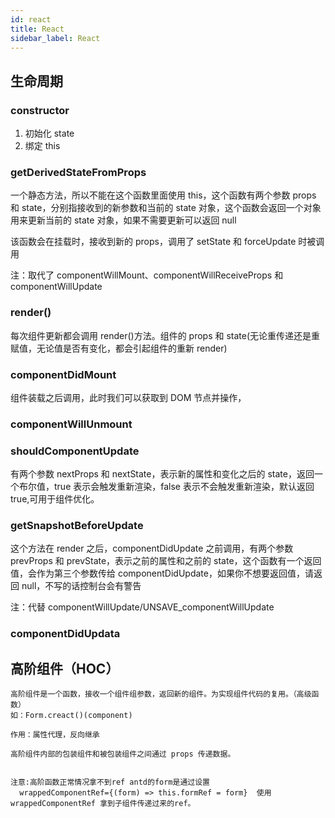 ```yaml
---
id: react
title: React
sidebar_label: React
---
```


## 生命周期

### constructor

1. 初始化 state
2. 绑定 this

### getDerivedStateFromProps

一个静态方法，所以不能在这个函数里面使用 this，这个函数有两个参数 props 和 state，分别指接收到的新参数和当前的 state 对象，这个函数会返回一个对象用来更新当前的 state 对象，如果不需要更新可以返回 null

该函数会在挂载时，接收到新的 props，调用了 setState 和 forceUpdate 时被调用

注：取代了 componentWillMount、componentWillReceiveProps 和 componentWillUpdate

### render()

每次组件更新都会调用 render()方法。组件的 props 和 state(无论重传递还是重赋值，无论值是否有变化，都会引起组件的重新 render)

### componentDidMount

组件装载之后调用，此时我们可以获取到 DOM 节点并操作，

### componentWillUnmount

### shouldComponentUpdate

有两个参数 nextProps 和 nextState，表示新的属性和变化之后的 state，返回一个布尔值，true 表示会触发重新渲染，false 表示不会触发重新渲染，默认返回 true,可用于组件优化。

### getSnapshotBeforeUpdate

这个方法在 render 之后，componentDidUpdate 之前调用，有两个参数 prevProps 和 prevState，表示之前的属性和之前的 state，这个函数有一个返回值，会作为第三个参数传给 componentDidUpdate，如果你不想要返回值，请返回 null，不写的话控制台会有警告

注：代替 componentWillUpdate/UNSAVE_componentWillUpdate

### componentDidUpdata

## 高阶组件（HOC）

    高阶组件是一个函数，接收一个组件组参数，返回新的组件。为实现组件代码的复用。（高级函数）
    如：Form.creact()(component)

    作用：属性代理，反向继承

    高阶组件内部的包装组件和被包装组件之间通过 props 传递数据。


    注意:高阶函数正常情况拿不到ref antd的form是通过设置
      wrappedComponentRef={(form) => this.formRef = form}  使用wrappedComponentRef 拿到子组件传递过来的ref。
